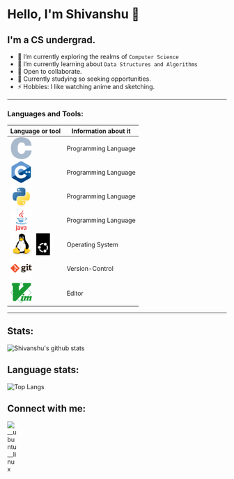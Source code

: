 # Hello, I'm Shivanshu 👋

## I'm a CS undergrad.

- 🔭 I’m currently exploring the realms of `Computer Science`
- 🌱 I’m currently learning about `Data Structures and Algorithms`
- 👯 Open to collaborate.
- 💼  Currently studying so seeking opportunities.
- ⚡ Hobbies: I like watching anime and sketching.

---

### Languages and Tools:

Language or tool | Information about it
---|---
<img align="left" alt="C" width="50px" height="50px" src="https://github.com/devicons/devicon/blob/master/icons/c/c-original.svg"> | Programming Language
<img align="left" alt="C++" width="50px" height="50px" src="https://github.com/devicons/devicon/blob/master/icons/cplusplus/cplusplus-original.svg"> | Programming Language
<img align="left" alt="python" width="50px" height="50px" src="https://github.com/devicons/devicon/blob/master/icons/python/python-original.svg"> | Programming Language
<img align="left" alt="python" width="50px" height="50px" src="https://github.com/devicons/devicon/blob/master/icons/java/java-original-wordmark.svg"> | Programming Language
<img align="left" alt="linux" width="50px" height="50px" src="https://github.com/devicons/devicon/blob/master/icons/linux/linux-original.svg"> <img align="left" alt="ubuntu" width="50px" height="50px" src="https://github.com/devicons/devicon/blob/master/icons/ubuntu/ubuntu-plain.svg"> | Operating System
<img align="left" alt="git" width="50px" height="50px" src="https://github.com/devicons/devicon/blob/master/icons/git/git-original-wordmark.svg"> | Version-Control
<img alt="vim" width="50px" height="50px" src="https://github.com/devicons/devicon/blob/master/icons/vim/vim-plain.svg"> | Editor

---

## Stats:

![Shivanshu's github stats](https://github-readme-stats.vercel.app/api?username=shivanshu-semwal&show_icons=true&theme=radical)

## Language stats:

![Top Langs](https://github-readme-stats.vercel.app/api/top-langs/?username=shivanshu-semwal)

## Connect with me:

[<img align="left" alt="__ubuntu__linux" width="22px" src="https://cdn.jsdelivr.net/npm/simple-icons@v3/icons/instagram.svg" />](https://www.instagram.com/__ubuntu__linux)
